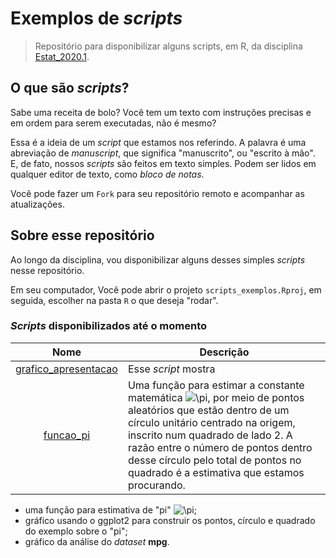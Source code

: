 # Exemplos de *scripts*

> Repositório para disponibilizar alguns scripts, em R, da disciplina [Estat_2020.1](https://github.com/icaro-freire/estat_2020.1).

## O que são *scripts*?

Sabe uma receita de bolo?
Você tem um texto com instruções precisas e em ordem para serem executadas, não
é mesmo?

Essa é a ideia de um *script* que estamos nos referindo.
A palavra é uma abreviação de *manuscript*, que significa "manuscrito", ou "escrito à mão".
E, de fato, nossos *scripts* são feitos em texto simples.
Podem ser lidos em qualquer editor de texto, como *bloco de notas*.

Você pode fazer um `Fork` para seu repositório remoto e acompanhar as atualizações.

## Sobre esse repositório

Ao longo da disciplina, vou disponibilizar alguns desses simples *scripts* nesse repositório.

Em seu computador, Você pode abrir o projeto `scripts_exemplos.Rproj`, em seguida, escolher na pasta `R` o que deseja "rodar".

### *Scripts* disponibilizados até o momento

Nome   | Descrição
:----: | ----------
[grafico_apresentacao]("R/grafico_apresentacao.R") | Esse *script* mostra  
[funcao_pi]("R/funcao_pi.R") | Uma função para estimar a constante matemática <img src="https://latex.codecogs.com/gif.latex?\pi" title="\pi" />, por meio de pontos aleatórios que estão dentro de um círculo unitário centrado na origem, inscrito num quadrado de lado 2. A razão entre o número de pontos dentro desse círculo pelo total de pontos no quadrado é a estimativa que estamos procurando.

- uma função para estimativa de "pi" <img src="https://latex.codecogs.com/gif.latex?\pi" title="\pi" />;
- gráfico usando o ggplot2 para construir os pontos, círculo e quadrado do exemplo sobre o "pi";
- gráfico da análise do *dataset* **mpg**.
